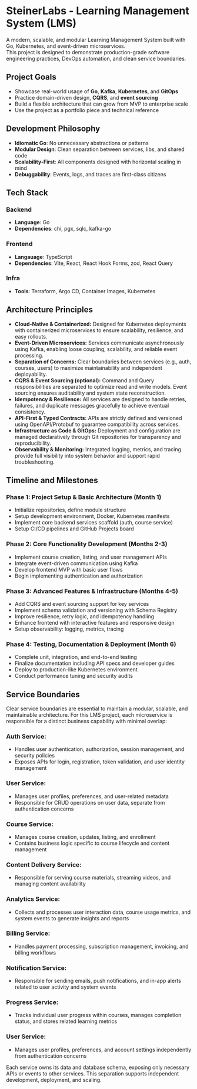 # SteinerLabs - Learning Management System (LMS)

A modern, scalable, and modular Learning Management System built with Go, Kubernetes, and event-driven microservices.  
This project is designed to demonstrate production-grade software engineering practices, DevOps automation, and clean service boundaries.

## Project Goals

- Showcase real-world usage of **Go**, **Kafka**, **Kubernetes**, and **GitOps**
- Practice domain-driven design, **CQRS**, and **event sourcing**
- Build a flexible architecture that can grow from MVP to enterprise scale
- Use the project as a portfolio piece and technical reference

## Development Philosophy

- **Idiomatic Go**: No unnecessary abstractions or patterns
- **Modular Design**: Clean separation between services, libs, and shared code
- **Scalability-First**: All components designed with horizontal scaling in mind
- **Debuggability**: Events, logs, and traces are first-class citizens

## Tech Stack
### Backend
- **Language**: Go
- **Dependencies**: chi, pgx, sqlc, kafka-go

### Frontend
- **Langauage**: TypeScript
- **Dependencies**: Vite, React, React Hook Forms, zod, React Query

### Infra
- **Tools**: Terraform, Argo CD, Container Images, Kubernetes

## Architecture Principles
- **Cloud-Native & Containerized:** Designed for Kubernetes deployments with containerized microservices to ensure scalability, resilience, and easy rollouts.
- **Event-Driven Microservices:** Services communicate asynchronously using Kafka, enabling loose coupling, scalability, and reliable event processing.
- **Separation of Concerns:** Clear boundaries between services (e.g., auth, courses, users) to maximize maintainability and independent deployability.
- **CQRS & Event Sourcing (optional):** Command and Query responsibilities are separated to optimize read and write models. Event sourcing ensures auditability and system state reconstruction.
- **Idempotency & Resilience:** All services are designed to handle retries, failures, and duplicate messages gracefully to achieve eventual consistency.
- **API-First & Typed Contracts:** APIs are strictly defined and versioned using OpenAPI/Protobuf to guarantee compatibility across services.
- **Infrastructure as Code & GitOps:** Deployment and configuration are managed declaratively through Git repositories for transparency and reproducibility.
- **Observability & Monitoring:** Integrated logging, metrics, and tracing provide full visibility into system behavior and support rapid troubleshooting.

## Timeline and Milestones

### Phase 1: Project Setup & Basic Architecture (Month 1)
- Initialize repositories, define module structure
- Setup development environment, Docker, Kubernetes manifests
- Implement core backend services scaffold (auth, course service)
- Setup CI/CD pipelines and GitHub Projects board

### Phase 2: Core Functionality Development (Months 2-3)
- Implement course creation, listing, and user management APIs
- Integrate event-driven communication using Kafka
- Develop frontend MVP with basic user flows
- Begin implementing authentication and authorization

### Phase 3: Advanced Features & Infrastructure (Months 4-5)
- Add CQRS and event sourcing support for key services
- Implement schema validation and versioning with Schema Registry
- Improve resilience, retry logic, and idempotency handling
- Enhance frontend with interactive features and responsive design
- Setup observability: logging, metrics, tracing

### Phase 4: Testing, Documentation & Deployment (Month 6)
- Complete unit, integration, and end-to-end testing
- Finalize documentation including API specs and developer guides
- Deploy to production-like Kubernetes environment
- Conduct performance tuning and security audits

## Service Boundaries
Clear service boundaries are essential to maintain a modular, scalable, and maintainable architecture. For this LMS project, each microservice is responsible for a distinct business capability with minimal overlap:

### Auth Service:
- Handles user authentication, authorization, session management, and security policies
- Exposes APIs for login, registration, token validation, and user identity management

### User Service:
- Manages user profiles, preferences, and user-related metadata
- Responsible for CRUD operations on user data, separate from authentication concerns

### Course Service:
- Manages course creation, updates, listing, and enrollment
- Contains business logic specific to course lifecycle and content management

### Content Delivery Service:
- Responsible for serving course materials, streaming videos, and managing content availability

### Analytics Service:
- Collects and processes user interaction data, course usage metrics, and system events to generate insights and reports

### Billing Service:
- Handles payment processing, subscription management, invoicing, and billing workflows

### Notification Service:
- Responsible for sending emails, push notifications, and in-app alerts related to user activity and system events

### Progress Service:
- Tracks individual user progress within courses, manages completion status, and stores related learning metrics

### User Service:
- Manages user profiles, preferences, and account settings independently from authentication concerns

Each service owns its data and database schema, exposing only necessary APIs or events to other services. This separation supports independent development, deployment, and scaling.